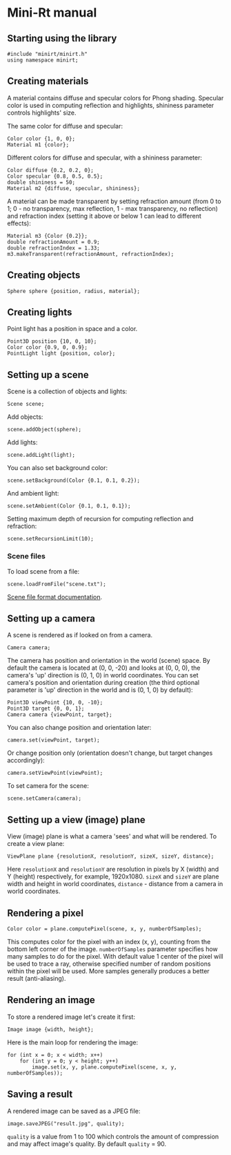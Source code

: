 # Mini-Rt manual

## Starting using the library 

    #include "minirt/minirt.h"
    using namespace minirt;

## Creating materials

A material contains diffuse and specular colors for Phong shading.
Specular color is used in computing reflection and highlights, 
shininess parameter controls highlights' size.

The same color for diffuse and specular:

    Color color {1, 0, 0};
    Material m1 {color};

Different colors for diffuse and specular, with a shininess parameter:

    Color diffuse {0.2, 0.2, 0};
    Color specular {0.8, 0.5, 0.5};
    double shininess = 50;
    Material m2 {diffuse, specular, shininess};

A material can be made transparent by setting refraction amount (from 0 to 1; 0 - no transparency, max reflection, 1 - max transparency, no reflection) and refraction index 
(setting it above or below 1 can lead to different effects):

    Material m3 {Color {0.2}};
    double refractionAmount = 0.9;
    double refractionIndex = 1.33;
    m3.makeTransparent(refractionAmount, refractionIndex);

## Creating objects

    Sphere sphere {position, radius, material};

## Creating lights

Point light has a position in space and a color.

    Point3D position {10, 0, 10};
    Color color {0.9, 0, 0.9};
    PointLight light {position, color};

## Setting up a scene

Scene is a collection of objects and lights:

    Scene scene;

Add objects:

    scene.addObject(sphere);

Add lights:

    scene.addLight(light);

You can also set background color:

    scene.setBackground(Color {0.1, 0.1, 0.2});

And ambient light:

    scene.setAmbient(Color {0.1, 0.1, 0.1});

Setting maximum depth of recursion for computing reflection and refraction:

    scene.setRecursionLimit(10);

### Scene files

To load scene from a file:
    
    scene.loadFromFile("scene.txt");

[Scene file format documentation](Script.md).

## Setting up a camera

A scene is rendered as if looked on from a camera.

    Camera camera;

The camera has position and orientation in the world (scene) space.
By default the camera is located at (0, 0, -20) and looks at (0, 0, 0), 
the camera's 'up' direction is (0, 1, 0) in world coordinates.
You can set camera's position and orientation during creation 
(the third optional parameter is 'up' direction in the world and is (0, 1, 0) by default):

    Point3D viewPoint {10, 0, -10};
    Point3D target {0, 0, 1};
    Camera camera {viewPoint, target};

You can also change position and orientation later:
    
    camera.set(viewPoint, target);

Or change position only 
(orientation doesn't change, but target changes accordingly):
    
    camera.setViewPoint(viewPoint);

To set camera for the scene:

    scene.setCamera(camera);

## Setting up a view (image) plane

View (image) plane is what a camera 'sees' and what will be rendered. 
To create a view plane:

    ViewPlane plane {resolutionX, resolutionY, sizeX, sizeY, distance};

Here `resolutionX` and `resolutionY` are resolution in pixels by X (width) and Y (height) respectively, for example, 1920x1080.
`sizeX` and `sizeY` are plane width and height in world coordinates, `distance` - distance from a camera in world coordinates.

## Rendering a pixel

    Color color = plane.computePixel(scene, x, y, numberOfSamples);

This computes color for the pixel with an index (x, y), counting from the bottom left corner of the image.
`numberOfSamples` parameter specifies how many samples to do for the pixel.
With default value 1 center of the pixel will be used to trace a ray, 
otherwise specified number of random positions within the pixel will be used.
More samples generally produces a better result (anti-aliasing).

## Rendering an image

To store a rendered image let's create it first:

    Image image {width, height};

Here is the main loop for rendering the image:

    for (int x = 0; x < width; x++)
        for (int y = 0; y < height; y++)
            image.set(x, y, plane.computePixel(scene, x, y, numberOfSamples));

## Saving a result

A rendered image can be saved as a JPEG file:

    image.saveJPEG("result.jpg", quality);

`quality` is a value from 1 to 100 which controls the amount of compression and may affect image's quality. By default `quality` = 90.
